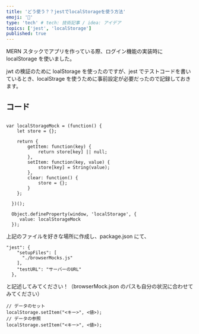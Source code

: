 ```yaml
---
title: 'どう使う？？jestでlocalStorageを使う方法'
emoji: '👏'
type: 'tech' # tech: 技術記事 / idea: アイデア
topics: ['jest', 'localStorage']
published: true
---
```


MERN スタックでアプリを作っている際、ログイン機能の実装時に localStorage を使いました。

jwt の検証のために loalStorage を使ったのですが、jest でテストコードを書いているとき、localStrage を使うために事前設定が必要だったので記録しておきます。

## コード

```

var localStorageMock = (function() {
    let store = {};

    return {
        getItem: function(key) {
            return store[key] || null;
        },
        setItem: function(key, value) {
            store[key] = String(value);
        },
        clear: function() {
            store = {};
        }
    };

  })();

  Object.defineProperty(window, 'localStorage', {
     value: localStorageMock
  });
```

上記のファイルを好きな場所に作成し、package.json にて、

```
"jest": {
    "setupFiles": [
      "./browserMocks.js"
    ],
    "testURL": "サーバーのURL"
  },
```

と記述してみてください！（browserMock.json のパスも自分の状況に合わせてみてください）

```
// データのセット
localStorage.setItem("<キー>", <値>);
// データの参照
localStorage.setItem("<キー>", <値>);
```
